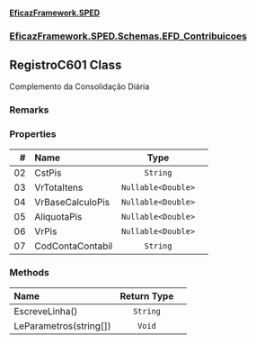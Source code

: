 #### [EficazFramework.SPED](EficazFrameworkSPED.md 'EficazFramework SPED')
### [EficazFramework.SPED.Schemas.EFD_Contribuicoes](EficazFramework.SPED.Schemas.EFD_Contribuicoes.md 'EficazFramework.SPED.Schemas.EFD_Contribuicoes')

## RegistroC601 Class

Complemento da Consolidação Diária

### Remarks
### Properties

| # | Name | Type | |
| ---: | :--- | :---: | :--- |
| 02 | CstPis | `String` |  |
| 03 | VrTotaItens | `Nullable<Double>` |  |
| 04 | VrBaseCalculoPis | `Nullable<Double>` |  |
| 05 | AliquotaPis | `Nullable<Double>` |  |
| 06 | VrPis | `Nullable<Double>` |  |
| 07 | CodContaContabil | `String` |  |
### Methods

| Name | Return Type | |
| :--- | :---: | :--- |
| EscreveLinha() | `String` |  |
| LeParametros(string[]) | `Void` |  |
